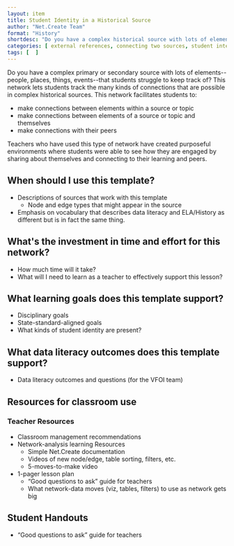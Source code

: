 ```yaml
---
layout: item
title: Student Identity in a Historical Source
author: "Net.Create Team"
format: "History"
shortdesc: "Do you have a complex historical source with lots of elements--people, places, things, events--that students struggle to keep track of? This network lets students track the many kinds of connections that are possible in broad history readings."
categories: [ external references, connecting two sources, student interests ]
tags: [  ]
---
```


Do you have a complex primary or secondary source with lots of elements--people, places, things, events--that students struggle to keep track of? This network lets students track the many kinds of connections that are possible in complex historical sources. This network facilitates students to: 
- make connections between elements within a source or topic
- make connections between elements of a source or topic and themselves
- make connections with their peers

Teachers who have used this type of network have created purposeful environments where students were able to see how they are engaged by sharing about themselves and connecting to their learning and peers. 

## When should I use this template?

- Descriptions of sources that work with this template
	- Node and edge types that might appear in the source
- Emphasis on vocabulary that describes data literacy and ELA/History as different but is in fact the same thing.

## What's the investment in time and effort for this network?

- How much time will it take?
- What will I need to learn as a teacher to effectively support this lesson?


## What learning goals does this template support?

- Disciplinary goals
- State-standard-aligned goals
- What kinds of student identity are present?

## What data literacy outcomes does this template support?

- Data literacy outcomes and questions (for the VFOI team)

## Resources for classroom use

### Teacher Resources

- Classroom management recommendations
- Network-analysis learning Resources
	- Simple Net.Create documentation
	- Videos of new node/edge, table sorting, filters, etc.
	- 5-moves-to-make video
- 1-pager lesson plan
	- “Good questions to ask” guide for teachers
	- What network-data moves (viz, tables, filters) to use as network gets big

## Student Handouts

- “Good questions to ask” guide for teachers
